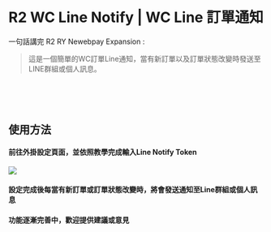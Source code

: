 # R2 WC Line Notify | WC Line 訂單通知
一句話講完 R2 RY Newebpay Expansion :

> 這是一個簡單的WC訂單Line通知，當有新訂單以及訂單狀態改變時發送至LINE群組或個人訊息。

<br><br><br>

## 使用方法

#### 前往外掛設定頁面，並依照教學完成輸入Line Notify Token
<img src="https://github.com/s0985514623/r2-wc-line-notify/assets/35906564/a4f525e8-fb9d-43f8-b5be-c553ccb460c5">

#### 設定完成後每當有新訂單或訂單狀態改變時，將會發送通知至Line群組或個人訊息
#### 功能逐漸完善中，歡迎提供建議或意見
